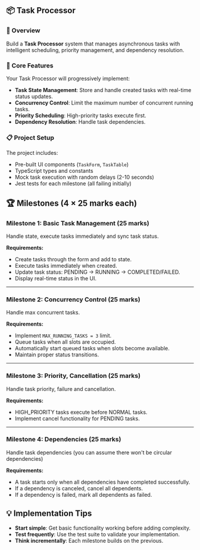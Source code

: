 ## 📦 Task Processor

### 🧠 Overview

Build a **Task Processor** system that manages asynchronous tasks with intelligent scheduling, priority management, and dependency resolution.

### 🎯 Core Features

Your Task Processor will progressively implement:

- **Task State Management**: Store and handle created tasks with real-time status updates.
- **Concurrency Control**: Limit the maximum number of concurrent running tasks.
- **Priority Scheduling**: High-priority tasks execute first.
- **Dependency Resolution**: Handle task dependencies.

### 📋 Project Setup

The project includes:

- Pre-built UI components (`TaskForm`, `TaskTable`)
- TypeScript types and constants
- Mock task execution with random delays (2-10 seconds)
- Jest tests for each milestone (all failing initially)

## 🏆 Milestones (4 × 25 marks each)

### **Milestone 1: Basic Task Management (25 marks)**

Handle state, execute tasks immediately and sync task status.

**Requirements:**

- Create tasks through the form and add to state.
- Execute tasks immediately when created.
- Update task status: PENDING → RUNNING → COMPLETED/FAILED.
- Display real-time status in the UI.

---

### **Milestone 2: Concurrency Control (25 marks)**

Handle max concurrent tasks.

**Requirements:**

- Implement `MAX_RUNNING_TASKS = 3` limit.
- Queue tasks when all slots are occupied.
- Automatically start queued tasks when slots become available.
- Maintain proper status transitions.

---

### **Milestone 3: Priority, Cancellation (25 marks)**

Handle task priority, failure and cancellation.

**Requirements:**

- HIGH_PRIORITY tasks execute before NORMAL tasks.
- Implement cancel functionality for PENDING tasks.

---

### **Milestone 4: Dependencies (25 marks)**

Handle task dependencies (you can assume there won't be circular dependencies)

**Requirements:**

- A task starts only when all dependencies have completed successfully.
- If a dependency is canceled, cancel all dependents.
- If a dependency is failed, mark all dependents as failed.

## 💡 Implementation Tips

- **Start simple**: Get basic functionality working before adding complexity.
- **Test frequently**: Use the test suite to validate your implementation.
- **Think incrementally**: Each milestone builds on the previous.

